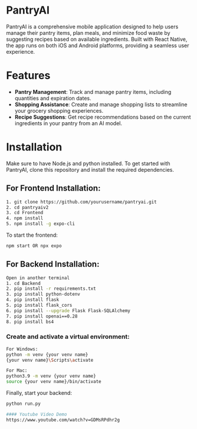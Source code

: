 # PantryAI

PantryAI is a comprehensive mobile application designed to help users manage their pantry items, plan meals, and minimize food waste by suggesting recipes based on available ingredients. Built with React Native, the app runs on both iOS and Android platforms, providing a seamless user experience.

# Features

- **Pantry Management**: Track and manage pantry items, including quantities and expiration dates.
- **Shopping Assistance**: Create and manage shopping lists to streamline your grocery shopping experiences.
- **Recipe Suggestions**: Get recipe recommendations based on the current ingredients in your pantry from an AI model.

# Installation
Make sure to have Node.js and python installed.
To get started with PantryAI, clone this repository and install the required dependencies.

## For Frontend Installation:
```bash
1. git clone https://github.com/yourusername/pantryai.git
2. cd pantryaiv2
3. cd Frontend
4. npm install
5. npm install -g expo-cli
```
To start the frontend:
```bash
npm start OR npx expo 
```
## For Backend Installation: 
```bash
Open in another terminal
1. cd Backend
2. pip install -r requirements.txt
3. pip install python-dotenv
4. pip install flask
5. pip install flask_cors
6. pip install --upgrade Flask Flask-SQLAlchemy
7. pip install openai==0.28
8. pip install bs4
```
### Create and activate a virtual environment:
```bash
For Windows:
python -m venv {your venv name}
{your venv name}\Scripts\activate
```
```bash
For Mac:
python3.9 -m venv {your venv name}
source {your venv name}/bin/activate
```
Finally, start your backend:
```bash
python run.py

#### Youtube Video Demo
https://www.youtube.com/watch?v=GDMsRPdhr2g
